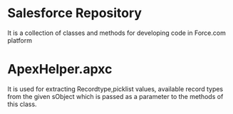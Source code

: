 # Salesforce Repository
It is a collection of classes and methods for developing code in Force.com platform 

# ApexHelper.apxc
It is used for extracting Recordtype,picklist values, available record types from the given sObject which is passed as a parameter to the methods of this class.
